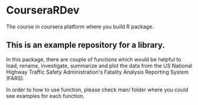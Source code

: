 # CourseraRDev

The course in coursera platform where you build R package.

## This is an example repository for a library.

In this package, there are couple of functions which would be helpful to load, 
rename, investigate, summarize and plot the data from the US National Highway 
Traffic Safety Administration's Fatality Analysis Reporting System (FARS).

In order to how to use function, please check man/ folder where you could see
examples for each function.
